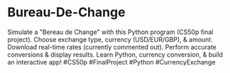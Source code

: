 # Bureau-De-Change
Simulate a "Bereau de Change" with this Python program (CS50p final project).  Choose exchange type, currency (USD/EUR/GBP), &amp; amount. Download real-time rates (currently commented out). Perform accurate conversions &amp; display results. Learn Python, currency conversion, &amp; build an interactive app!  #CS50p #FinalProject #Python #CurrencyExchange

